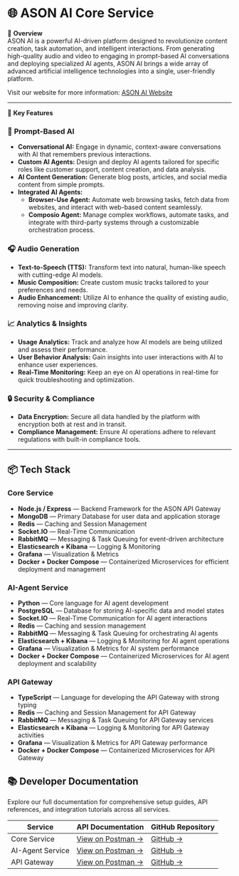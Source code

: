 # 🌐 ASON AI Core Service


🚀 **Overview**  
ASON AI is a powerful AI-driven platform designed to revolutionize content creation, task automation, and intelligent interactions. From generating high-quality audio and video to engaging in prompt-based AI conversations and deploying specialized AI agents, ASON AI brings a wide array of advanced artificial intelligence technologies into a single, user-friendly platform.

Visit our website for more information: [ASON AI Website](https://www.asonai.com/)

---

🌟 **Key Features**

### 💬 **Prompt-Based AI**

- **Conversational AI:** Engage in dynamic, context-aware conversations with AI that remembers previous interactions.
- **Custom AI Agents:** Design and deploy AI agents tailored for specific roles like customer support, content creation, and data analysis.
- **AI Content Generation:** Generate blog posts, articles, and social media content from simple prompts.
- **Integrated AI Agents:**
  - **Browser-Use Agent:** Automate web browsing tasks, fetch data from websites, and interact with web-based content seamlessly.
  - **Composio Agent:** Manage complex workflows, automate tasks, and integrate with third-party systems through a customizable orchestration process.

### 🎧 **Audio Generation**
- **Text-to-Speech (TTS):** Transform text into natural, human-like speech with cutting-edge AI models.
- **Music Composition:** Create custom music tracks tailored to your preferences and needs.
- **Audio Enhancement:** Utilize AI to enhance the quality of existing audio, removing noise and improving clarity.

### 📈 **Analytics & Insights**
- **Usage Analytics:** Track and analyze how AI models are being utilized and assess their performance.
- **User Behavior Analysis:** Gain insights into user interactions with AI to enhance user experiences.
- **Real-Time Monitoring:** Keep an eye on AI operations in real-time for quick troubleshooting and optimization.

### 🔒 **Security & Compliance**
- **Data Encryption:** Secure all data handled by the platform with encryption both at rest and in transit.
- **Compliance Management:** Ensure AI operations adhere to relevant regulations with built-in compliance tools.

---


## 📦 Tech Stack

### Core Service
- **Node.js / Express** — Backend Framework for the ASON API Gateway
- **MongoDB** — Primary Database for user data and application storage
- **Redis** — Caching and Session Management
- **Socket.IO** — Real-Time Communication
- **RabbitMQ** — Messaging & Task Queuing for event-driven architecture
- **Elasticsearch + Kibana** — Logging & Monitoring
- **Grafana** — Visualization & Metrics
- **Docker + Docker Compose** — Containerized Microservices for efficient deployment and management

### AI-Agent Service
- **Python** — Core language for AI agent development
- **PostgreSQL** — Database for storing AI-specific data and model states
- **Socket.IO** — Real-Time Communication for AI agent interactions
- **Redis** — Caching and session management
- **RabbitMQ** — Messaging & Task Queuing for orchestrating AI agents
- **Elasticsearch + Kibana** — Logging & Monitoring for AI agent operations
- **Grafana** — Visualization & Metrics for AI system performance
- **Docker + Docker Compose** — Containerized Microservices for AI agent deployment and scalability

### API Gateway
- **TypeScript** — Language for developing the API Gateway with strong typing
- **Redis** — Caching and Session Management for API Gateway
- **RabbitMQ** — Messaging & Task Queuing for API Gateway services
- **Elasticsearch + Kibana** — Logging & Monitoring for API Gateway activities
- **Grafana** — Visualization & Metrics for API Gateway performance
- **Docker + Docker Compose** — Containerized Microservices for API Gateway


## 📚 Developer Documentation

Explore our full documentation for comprehensive setup guides, API references, and integration tutorials across all services.


| Service           | API Documentation                                                               | GitHub Repository                                               |
|-------------------|----------------------------------------------------------------------------------|------------------------------------------------------------------|
| Core Service      | [View on Postman →](https://documenter.getpostman.com/view/22819233/2sB2qak2mM) | [GitHub →](https://github.com/shohidul-jaman-anik/ASON-Backend-Core-Service) |
| AI-Agent Service  | [View on Postman →](https://documenter.getpostman.com/view/22819233/2sB2qak2mN) | [GitHub →](https://github.com/shohidul-jaman-anik/ASON-Backend-Ai-Agent-Service)      |
| API Gateway       | [View on Postman →](https://documenter.getpostman.com/view/22819233/2sB2qak2qe) | [GitHub →](https://github.com/shohidul-jaman-anik/ASON-Api-Gateway)          |



